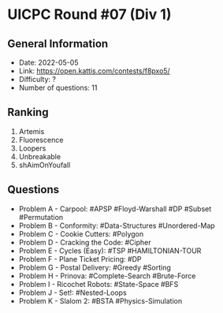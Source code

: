 # UICPC Round #07 (Div 1)
## General Information
- Date: 2022-05-05
- Link: https://open.kattis.com/contests/f8pxo5/
- Difficulty: ?
- Number of questions: 11
## Ranking
1. Artemis
2. Fluorescence
3. Loopers
4. Unbreakable
5. shAimOnYoufall 
## Questions
- Problem A - Carpool: #APSP #Floyd-Warshall #DP #Subset #Permutation
- Problem B - Conformity: #Data-Structures #Unordered-Map
- Problem C - Cookie Cutters: #Polygon
- Problem D - Cracking the Code: #Cipher
- Problem E - Cycles (Easy): #TSP #HAMILTONIAN-TOUR
- Problem F - Plane Ticket Pricing: #DP
- Problem G - Postal Delivery: #Greedy #Sorting
- Problem H - Prinova: #Complete-Search #Brute-Force
- Problem I - Ricochet Robots: #State-Space #BFS
- Problem J - Set!: #Nested-Loops
- Problem K - Slalom 2: #BSTA #Physics-Simulation
